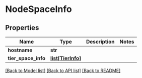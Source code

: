 # NodeSpaceInfo

## Properties
Name | Type | Description | Notes
------------ | ------------- | ------------- | -------------
**hostname** | **str** |  | 
**tier_space_info** | [**list[TierInfo]**](TierInfo.md) |  | 

[[Back to Model list]](../README.md#documentation-for-models) [[Back to API list]](../README.md#documentation-for-api-endpoints) [[Back to README]](../README.md)


